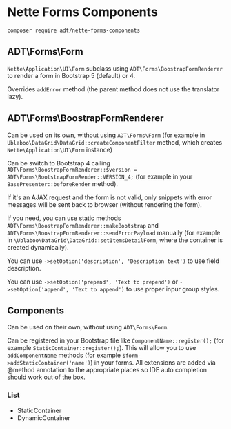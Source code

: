# Nette Forms Components

`composer require adt/nette-forms-components`

## ADT\Forms\Form

`Nette\Application\UI\Form` subclass using `ADT\Forms\BoostrapFormRenderer` to render a form in Bootstrap 5 (default) or 4.

Overrides `addError` method (the parent method does not use the translator lazy).

## ADT\Forms\BoostrapFormRenderer

Can be used on its own, without using `ADT\Forms\Form` (for example in `Ublaboo\DataGrid\DataGrid::createComponentFilter` method, which creates `Nette\Application\UI\Form` instance)

Can be switch to Bootstrap 4 calling `ADT\Forms\BoostrapFormRenderer::$version = ADT\Forms\BootstrapFormRender::VERSION_4;` (for example in your `BasePresenter::beforeRender` method).

If it's an AJAX request and the form is not valid, only snippets with error messages will be sent back to browser (without rendering the form).

If you need, you can use static methods `ADT\Forms\BoostrapFormRenderer::makeBootstrap` and `ADT\Forms\BoostrapFormRenderer::sendErrorPayload` manually (for example in `\Ublaboo\DataGrid\DataGrid::setItemsDetailForm`, where the container is created dynamically).

You can use `->setOption('description', 'Description text')` to use field description.

You can use `->setOption('prepend', 'Text to prepend')` or `->setOption('append', 'Text to append')` to use proper inpur group styles.

## Components

Can be used on their own, without using `ADT\Forms\Form`.

Can be registered in your Bootstrap file like `ComponentName::register();` (for example `StaticContainer::register();`). This will allow you to use `addComponentName` methods (for example `$form->addStaticContainer('name')`) in your forms. All extensions are added via @method annotation to the appropriate places so IDE auto completion should work out of the box.

### List

- StaticContainer
- DynamicContainer
